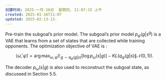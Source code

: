 ```yaml
---
创建时间: 2025-一月-16日  星期四, 11:07:15 上午
created: 2025-01-16T11:07
updated: 2025-02-13-13.
---
```

Pre-train the subgoal’s prior model. The subgoal’s prior model $p_{\psi}(g | s^g)$ is a VAE that learns from a set of states that are collected while training opponents. The optimization objective of VAE is :

$$\langle \hat{\omega}, \hat{\psi} \rangle = \arg \max_{\omega, \psi} \mathbb{E}_{g \sim q_{\psi}(g | s)} \left[ \log p_{\omega}(s | g) \right] - KL \left( q_{\psi}(g | s) \| \mathcal{N}(0, 1) \right).$$

The decoder $p_{\omega}(s | g)$ is also used to reconstruct the subgoal state, as discussed in Section 5.5.
